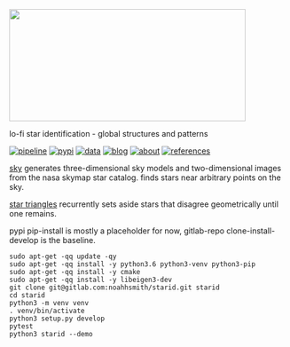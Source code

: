 <img src="https://gitlab.com/noahhsmith/starid/raw/master/docs/images/nouns%20and%20verbs%20level0.png" align="center" width="426" height="202"/>

lo-fi star identification - global structures and patterns

[![pipeline](https://gitlab.com/noahhsmith/starid/badges/master/pipeline.svg)](https://gitlab.com/noahhsmith/starid/pipelines)
[![pypi](https://img.shields.io/badge/pypi-latest-brightgreen.svg)](https://pypi.org/project/starid/)
[![data](https://img.shields.io/badge/data-latest-brightgreen.svg)](https://gitlab.com/noahhsmith/starid/tree/master/data)
[![blog](https://img.shields.io/badge/blog-latest-brightgreen.svg)](https://gitlab.com/noahhsmith/starid/blob/master/docs/readme.md)
[![about](https://img.shields.io/badge/about-latest-brightgreen.svg)](https://gitlab.com/noahhsmith/starid/blob/master/docs/about.md)
[![references](https://img.shields.io/badge/references-latest-brightgreen.svg)](https://gitlab.com/noahhsmith/starid/blob/master/docs/references.md)

[sky](https://gitlab.com/noahhsmith/starid/blob/master/libstarid/sky.h) generates three-dimensional sky models and two-dimensional images from the nasa skymap star catalog. finds stars near arbitrary points on the sky.

[star triangles](https://gitlab.com/noahhsmith/starid/blob/master/libstarid/startriangles.h) recurrently sets aside stars that disagree geometrically until one remains.

pypi pip-install is mostly a placeholder for now, gitlab-repo clone-install-develop is the baseline.

    sudo apt-get -qq update -qy
    sudo apt-get -qq install -y python3.6 python3-venv python3-pip
    sudo apt-get -qq install -y cmake
    sudo apt-get -qq install -y libeigen3-dev
    git clone git@gitlab.com:noahhsmith/starid.git starid
    cd starid
    python3 -m venv venv
    . venv/bin/activate
    python3 setup.py develop
    pytest
    python3 starid --demo
